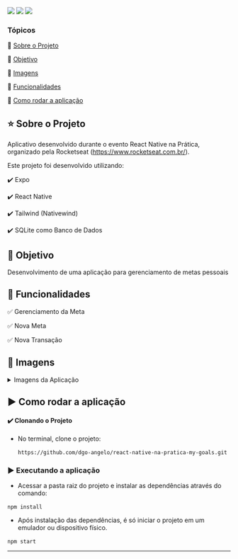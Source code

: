 <p align="left">

  <img src="https://img.shields.io/static/v1?label=Expo&message=platform&color=blue&style=for-the-badge&logoColor=white&logo=expo"/>
  <img src="https://img.shields.io/static/v1?label=Typescript&message=language&color=red&style=for-the-badge&logo=typescript"/>

  <img src="https://img.shields.io/static/v1?label=react native&message=framework&color=yellow&style=for-the-badge&logo=react"/>

</p>

### Tópicos

:small_blue_diamond: [Sobre o Projeto](#star-sobre-o-projeto)

:small_blue_diamond: [Objetivo](#dart-objetivo)

:small_blue_diamond: [Imagens](#sunrise_over_mountains-imagens)

:small_blue_diamond: [Funcionalidades](#bookmark_tabs-funcionalidades)

:small_blue_diamond: [Como rodar a aplicação](#arrow_forward-como-rodar-a-aplicação)

## :star: Sobre o Projeto

Aplicativo desenvolvido durante o evento React Native na Prática, organizado pela Rocketseat (https://www.rocketseat.com.br/).

Este projeto foi desenvolvido utilizando:

:heavy_check_mark: Expo

:heavy_check_mark: React Native

:heavy_check_mark: Tailwind (Nativewind)

:heavy_check_mark: SQLite como Banco de Dados

## :dart: Objetivo

Desenvolvimento de uma aplicação para gerenciamento de metas pessoais

## :bookmark_tabs: Funcionalidades

:white_check_mark: Gerenciamento da Meta

:white_check_mark: Nova Meta

:white_check_mark: Nova Transação

## :sunrise_over_mountains: Imagens

<details>
<summary> Imagens da Aplicação </summary>

![](./images/goals.png)
![](./images/new_goal.png)
![](./images/new_transaction.png)

</details>

## :arrow_forward: Como rodar a aplicação

#### :heavy_check_mark: Clonando o Projeto

- No terminal, clone o projeto:

  ```
  https://github.com/dgo-angelo/react-native-na-pratica-my-goals.git
  ```

### :arrow_forward: Executando a aplicação

- Acessar a pasta raiz do projeto e instalar as dependências através do comando:

```
npm install
```

- Após instalação das dependências, é só iniciar o projeto em um emulador ou dispositivo físico.

```
npm start
```

<hr/>
